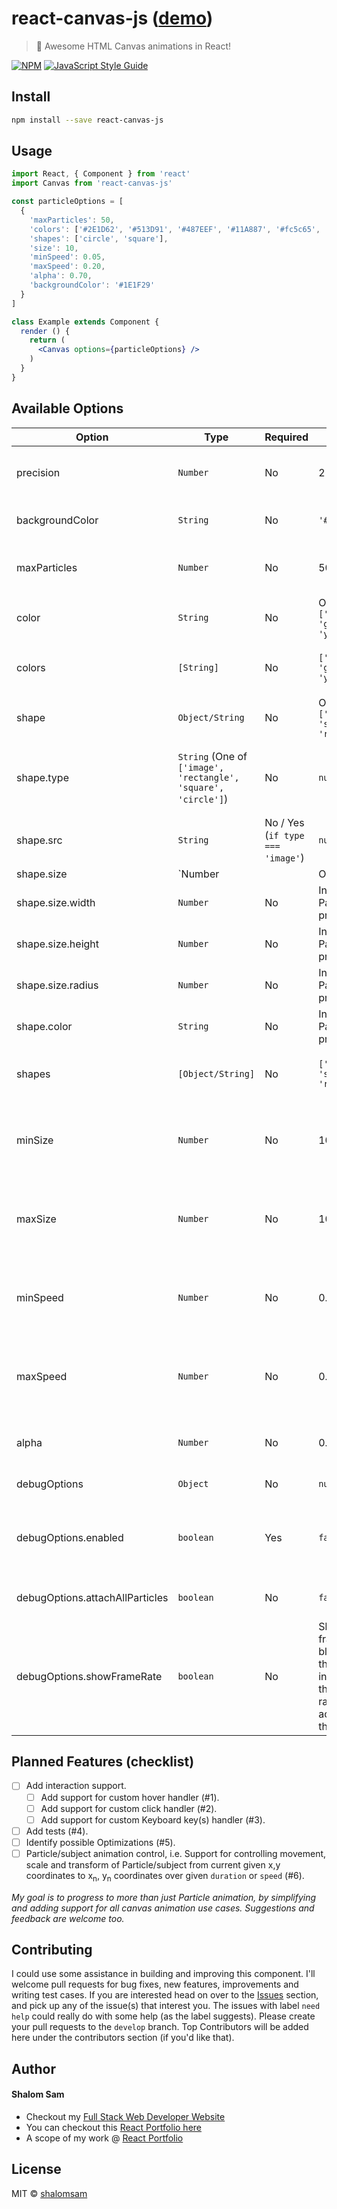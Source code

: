 # react-canvas-js ([demo](https://shalomsam.github.io/react-canvas-js/))

> :rocket: Awesome HTML Canvas animations in React!

[![NPM](https://img.shields.io/npm/v/react-canvas-js.svg)](https://www.npmjs.com/package/react-canvas-js) [![JavaScript Style Guide](https://img.shields.io/badge/code_style-standard-brightgreen.svg)](https://standardjs.com)

## Install

```bash
npm install --save react-canvas-js
```


## Usage

```jsx
import React, { Component } from 'react'
import Canvas from 'react-canvas-js'

const particleOptions = [
  {
    'maxParticles': 50,
    'colors': ['#2E1D62', '#513D91', '#487EEF', '#11A887', '#fc5c65', '#fed330'],
    'shapes': ['circle', 'square'],
    'size': 10,
    'minSpeed': 0.05,
    'maxSpeed': 0.20,
    'alpha': 0.70,
    'backgroundColor': '#1E1F29'
  }
]

class Example extends Component {
  render () {
    return (
      <Canvas options={particleOptions} />
    )
  }
}
```


## Available Options

Option | Type | Required | Default | Description
------ | ---- | -------- | ------- | -----------
precision | `Number` | No | 2 | The precision to use for all float values in the component.
backgroundColor | `String` | No | `'#f1f1f1'` | The background color for the canvas.
maxParticles | `Number` | No | 50 | Maximum number of particles to include in Animation.
color | `String` | No | One of `['red', 'green', 'yellow']`  | The color for all Particles.
colors | `[String]` | No | `['red', 'green', 'yellow']` | The range of colors to randomly pick for each particle.
shape | `Object/String` | No | One of `['circle', 'square', 'rectangle']` | The Shape of the particle.
shape.type | `String` (One of `['image', 'rectangle', 'square', 'circle']`) | No | `null` | The shape type (supported shapes are `['image', 'rectangle', 'square', 'circle']`).
shape.src | `String` | No / Yes (`if type === 'image'`) | `null` | The image src, if type is set to image.
shape.size | `Number || Object` | No | Inherits Parent `size` property. | The size of the particle.
shape.size.width | `Number` | No | Inherits Parent `size` property. | The width of the particle.
shape.size.height | `Number` | No | Inherits Parent `size` property. | The height of the particle.
shape.size.radius | `Number` | No | Inherits Parent `size` property. | The radius of the particle if shape is 'circle'.
shape.color | `String` | No | Inherits Parent `color` property.
shapes | `[Object/String]` | No | `['circle', 'square', 'rectangle']` | The range of shapes to randomly pick for each particle.
minSize | `Number` | No | 10 | The minimum size (range) for the particle sizes, to be picked at random (if `size` not defined).
maxSize | `Number` | No | 10 | The maximum size (range) for the particle sizes, to be picked at random (if `size` not defined).
minSpeed | `Number` | No | 0.05 | The speed for each particle is taken at random in between the min(Speed) / max(Speed) range
maxSpeed | `Number` | No | 0.09 | The speed for each particle is taken at random in between the `min(Speed)` / `max(Speed)` range
alpha | `Number` | No | 0.5 | The alpha/transparency for the canvas particles/elements.
debugOptions | `Object` | No | `null` | Developer Debugging options
debugOptions.enabled | `boolean` | Yes | `false` | Enables debugging, and binds a Particle object to `window.Particle` to inspect.
debugOptions.attachAllParticles | `boolean` | No | `false` | Binds all the Particle objects to `window.Particles`.
debugOptions.showFrameRate | `boolean` | No | Shows a frame rate blurb over the canvas, indicating the frame rate achieved by that canvas.


## Planned Features (checklist)

- [ ] Add interaction support.
  - [ ] Add support for custom hover handler (#1).
  - [ ] Add support for custom click handler (#2).
  - [ ] Add support for custom Keyboard key(s) handler (#3).
- [ ] Add tests (#4).
- [ ] Identify possible Optimizations (#5).
- [ ] Particle/subject animation control, i.e. Support for controlling movement, scale and transform of Particle/subject from current given x,y coordinates to x<sub>n</sub>, y<sub>n</sub> coordinates over given `duration` or `speed` (#6).

*My goal is to progress to more than just Particle animation, by simplifying and adding support for all canvas animation use cases. Suggestions and feedback are welcome too.*


## Contributing

I could use some assistance in building and improving this component. I'll welcome pull requests for bug fixes, new features, improvements and writing test cases. If you are interested head on over to the [Issues](https://github.com/shalomsam/react-canvas-js/issues) section, and pick up any of the issue(s) that interest you. The issues with label `need help` could really do with some help (as the label suggests). Please create your pull requests to the `develop` branch. Top Contributors will be added here under the contributors section (if you'd like that).


## Author

#### Shalom Sam
+ Checkout my <a href="https://shalomsam.com" title="Full Stack Web Developer, UI/UX Javascript Specialist" target="_blank">Full Stack Web Developer Website</a>
+ You can checkout this <a href="http://react.shalomsam.com" title="Full Stack Developer, Angular Portfolio" target="_blank">React Portfolio here</a>
+ A scope of my work @ <a title="Web Software Developer Portfolio" target="_blank" href="https://react.shalomsam.com/portfolio">React Portfolio</a>


## License

MIT © [shalomsam](https://github.com/shalomsam)
